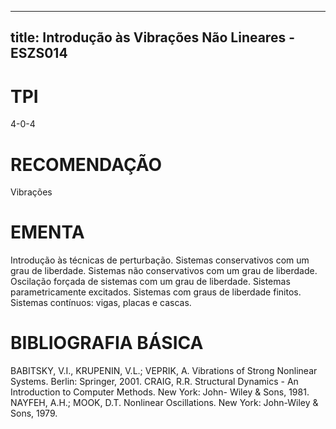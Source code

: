 
---
title: Introdução às Vibrações Não Lineares - ESZS014 
---

# TPI

4-0-4

# RECOMENDAÇÃO

Vibrações

# EMENTA

Introdução às técnicas de perturbação. Sistemas conservativos com um grau de liberdade. Sistemas não conservativos com um grau de liberdade. Oscilação forçada de sistemas com um grau de liberdade. Sistemas parametricamente excitados. Sistemas com graus de liberdade finitos. Sistemas contínuos: vigas, placas e cascas.

# BIBLIOGRAFIA BÁSICA

BABITSKY, V.I., KRUPENIN, V.L.; VEPRIK, A. Vibrations of Strong Nonlinear Systems. Berlin: Springer, 2001.
CRAIG, R.R. Structural Dynamics - An Introduction to Computer Methods. New York: John- Wiley & Sons, 1981.
NAYFEH, A.H.; MOOK, D.T. Nonlinear Oscillations. New York: John-Wiley & Sons, 1979.
        